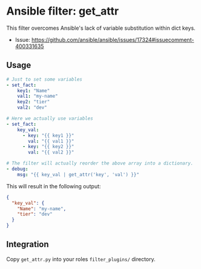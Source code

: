 # Ansible filter: get_attr

This filter overcomes Ansible's lack of variable substitution within dict keys.

* Issue: https://github.com/ansible/ansible/issues/17324#issuecomment-400331635


## Usage

```yaml
# Just to set some variables
- set_fact:
    key1: "Name"
    val1: "my-name"
    key2: "tier"
    val2: "dev"

# Here we actually use variables
- set_fact:
    key_val:
      - key: "{{ key1 }}"
        val: "{{ val1 }}"
      - key: "{{ key2 }}"
        val: "{{ val2 }}"

# The filter will actually reorder the above array into a dictionary.
- debug:
	msg: "{{ key_val | get_attr('key', 'val') }}"
```

This will result in the following output:
```json
{
  "key_val": {
    "Name": "my-name",
    "tier": "dev"
  }
}
```

## Integration

Copy `get_attr.py` into your roles `filter_plugins/` directory.
